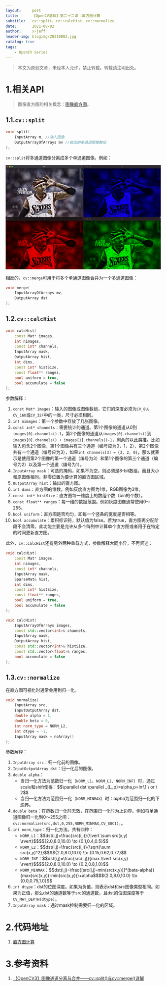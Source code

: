 ```yaml
---
layout:     post
title:      【OpenCV基础】第二十二课：直方图计算
subtitle:   cv::split，cv::calcHist，cv::normalize
date:       2021-08-02
author:     x-jeff
header-img: blogimg/20210802.jpg
catalog: true
tags:
    - OpenCV Series
---
```

>本文为原创文章，未经本人允许，禁止转载。转载请注明出处。

# 1.相关API

>图像直方图的相关概念：[图像直方图](http://shichaoxin.com/2021/07/19/OpenCV基础-第二十一课-直方图均衡化/#1图像直方图)。

## 1.1.`cv::split`

```c++
void split(
	InputArray m, //输入图像
	OutputArrayOfArrays mv //输出的单通道图像数组
);
```

`cv::split`将多通道图像分离成多个单通道图像。例如：

![](https://github.com/x-jeff/BlogImage/raw/master/OpenCVSeries/Lesson22/22x1.png)

相反的，`cv::merge`可用于将多个单通道图像合并为一个多通道图像：

```c++
void merge(
	InputArrayOfArrays mv, 
	OutputArray dst
);
```

## 1.2.`cv::calcHist`

```c++
void calcHist( 
	const Mat* images, 
	int nimages,
	const int* channels, 
	InputArray mask,
	OutputArray hist, 
	int dims, 
	const int* histSize,
	const float** ranges, 
	bool uniform = true, 
	bool accumulate = false 
);
```

参数解释：

1. `const Mat* images`：输入的图像或图像数组，它们的深度必须为`CV_8U`，`CV_16U`或`CV_32F`中的一类，尺寸必须相同。
2. `int nimages`：第一个参数中存放了几张图像。
3. `const int* channels`：需要统计的通道。第1个图像的通道从0到`images[0].channels()-1`，第2个图像的通道从`images[0].channels()`到`images[0].channels() + images[1].channels()-1`，剩余的以此类推。比如输入包含2个图像，第1个图像共有三个通道（编号应为0，1，2），第2个图像共有一个通道（编号应为3），如果`int channels[3] = {3, 2, 0}`，那么就表示是使用第2个图像的第一个通道（编号为3）和第1个图像的第三个通道（编号为2）以及第一个通道（编号为1）。
4. `InputArray mask`：可选的掩码，如果不为空，则必须是8-bit数组，而且大小和原图像相同，非零位置为要计算的直方图区域。
5. `OutputArray hist`：输出的直方图。
6. `int dims`：直方图的维数。例如灰度直方图为1维，RGB图像为3维。
7. `const int* histSize`：直方图每一维度上的数组个数（bin的个数）。
8. `const float** ranges`：每一维的数据范围。例如灰度图像通常使用0～255。
9. `bool uniform`：直方图是否均匀，即每一个竖条的宽度是否相等。
10. `bool accumulate`：累积标识符，默认值为false。若为true，直方图再分配阶段不会清零。此功能主要是允许从多个阵列中计算单个直方图或者用于在特定的时间更新直方图。

此外，`cv::calcHist`还有另外两种重载方式，参数解释大同小异，不再赘述：

```c++
void calcHist( 
	const Mat* images, 
	int nimages,
	const int* channels, 
	InputArray mask,
	SparseMat& hist, 
	int dims,
	const int* histSize, 
	const float** ranges,
	bool uniform = true, 
	bool accumulate = false
);
```

```c++
void calcHist( 
	InputArrayOfArrays images,
	const std::vector<int>& channels,
	InputArray mask, 
	OutputArray hist,
	const std::vector<int>& histSize,
	const std::vector<float>& ranges,
	bool accumulate = false 
);
```

## 1.3.`cv::normalize`

在直方图可视化时通常会用到归一化。

```c++
void normalize( 
	InputArray src, 
	InputOutputArray dst, 
	double alpha = 1, 
	double beta = 0,
	int norm_type = NORM_L2, 
	int dtype = -1, 
	InputArray mask = noArray()
);
```

参数解释：

1. `InputArray src`：归一化前的图像。
2. `InputOutputArray dst`：归一化后的图像。
3. `double alpha`：
	* 当归一化方法为范数归一化（`NORM_L1`、`NORM_L2`、`NORM_INF`）时，通过scale和shift使得：\$\$\parallel dst \parallel _{L_p}=alpha,p=Inf,1 \ or \  2\$\$
	* 当归一化方法为范围归一化（`NORM_MINMAX`）时：$alpha$为范围归一化的下边界。
4. `double beta`：在范数归一化时无效，在范围归一化时为上边界。例如将单通道图像归一化到0～255之间：`cv::normalize(src,dst,0,255,NORM_MINMAX,CV_8UC1);`。
5. `int norm_type`：归一化方法。共有四种：
	* `NORM_L1`：\$\$dst(i,j)=\frac{src(i,j)}{\lvert \sum src(x,y) \rvert}\$\$\$\$\{2.0,8.0,10.0\} \to \{0.1,0.4,0.5\}\$\$
	* `NORM_L2`：\$\$dst(i,j)=\frac{src(i,j)}{\sqrt{\sum src(x,y)^2}}\$\$\$\$\{2.0,8.0,10.0\} \to \{0.15,0.62,0.77\}\$\$
	* `NORM_INF`：\$\$dst(i,j)=\frac{src(i,j)}{max \lvert src(x,y) \rvert}\$\$\$\$\{2.0,8.0,10.0\} \to \{0.2,0.8,1.0\}\$\$
	* `NORM_MINMAX`：\$\$dst(i,j)=\frac{[src(i,j)-min(src(x,y))]*(bata-alpha)}{max(src(x,y))-min(src(x,y))}+alpha\$\$\$\$\{2.0,8.0,10.0\} \to \{0.0,0.75,1.0\}\$\$
6. `int dtype`：dst的位图深度。如果为负值，则表示dst和src图像类型相同。如果为正值，那么dst的通道数等于src的通道数，且dst的位图深度等于`CV_MAT_DEPTH(dtype)`。
7. `InputArray mask`：通过mask控制需要归一化的区域。

# 2.代码地址

1. [直方图计算](https://github.com/x-jeff/OpenCV_Code_Demo/tree/master/Demo22)

# 3.参考资料

1. [【OpenCV3】图像通道分离与合并——cv::split()与cv::merge()详解](https://blog.csdn.net/guduruyu/article/details/70837779)